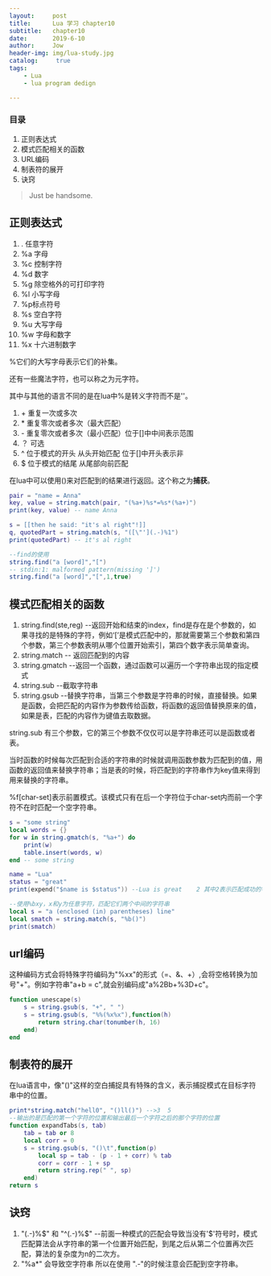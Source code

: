 ```yaml
---
layout:     post
title:      Lua 学习 chapter10
subtitle:   chapter10
date:       2019-6-10
author:     Jow
header-img: img/lua-study.jpg
catalog: 	 true 
tags:
    - Lua
    - lua program dedign

---
```


### 目录
1. 正则表达式
2. 模式匹配相关的函数
3. URL编码
4. 制表符的展开
5. 诀窍


> Just be handsome.

## 正则表达式
1. . 任意字符
2. %a 字母
3. %c 控制字符
4. %d 数字
5. %g 除空格外的可打印字符
6. %l 小写字母
7. %p标点符号
8. %s 空白字符
9. %u 大写字母
10. %w 字母和数字
11. %x 十六进制数字

%它们的大写字母表示它们的补集。

还有一些魔法字符，也可以称之为元字符。

其中与其他的语言不同的是在lua中%是转义字符而不是'\'。

1. \+ 重复一次或多次
2. \* 重复零次或者多次（最大匹配）
3. \- 重复零次或者多次（最小匹配）位于[]中中间表示范围
4. ？ 可选
5. ^ 位于模式的开头 从头开始匹配  位于[]中开头表示非
6. $ 位于模式的结尾 从尾部向前匹配

在lua中可以使用()来对匹配到的结果进行返回。这个称之为**捕获**。


```lua
pair = "name = Anna"
key, value = string.match(pair, "(%a+)%s*=%s*(%a+)")
print(key, value) -- name Anna

s = [[then he said: "it's al right"!]]
q, quotedPart = string.match(s, "([\"'](.-)%1")
print(quotedPart) -- it's al right

--find的使用
string.find("a [word]","[")
-- stdin:1: malformed pattern(missing ']')
string.find("a [word]","[",1,true)
```

## 模式匹配相关的函数
1. string.find(ste,reg) --返回开始和结束的index，find是存在是个参数的，如果寻找的是特殊的字符，例如‘[’是模式匹配中的，那就需要第三个参数和第四个参数，第三个参数表明从哪个位置开始索引，第四个数字表示简单查询。
2. string.match -- 返回匹配到的内容
3. string.gmatch --返回一个函数，通过函数可以遍历一个字符串出现的指定模式
4. string.sub --截取字符串
5. string.gsub --替换字符串，当第三个参数是字符串的时候，直接替换。如果是函数，会把匹配的内容作为参数传给函数，将函数的返回值替换原来的值，如果是表，匹配的内容作为键值去取数据。

string.sub 有三个参数，它的第三个参数不仅仅可以是字符串还可以是函数或者表。

当时函数的时候每次匹配到合适的字符串的时候就调用函数参数为匹配到的值，用函数的返回值来替换字符串；当是表的时候，将匹配到的字符串作为key值来得到
用来替换的字符串。

%f[char-set]表示前置模式。该模式只有在后一个字符位于char-set内而前一个字符不在时匹配一个空字符串。


```lua
s = "some string"
local words = {}
for w in string.gmatch(s, "%a+") do
    print(w)
    table.insert(words, w)
end -- some string 

name = "Lua"
status = "great"
print(expend("$name is $status")) --Lua is great	2 其中2表示匹配成功的字符串

--使用%bxy，x和y为任意字符，匹配它们两个中间的字符串
local s = "a (enclosed (in) parentheses) line"
local smatch = string.match(s, "%b()")
print(smatch)
```
## url编码
这种编码方式会将特殊字符编码为"%xx"的形式（=、&、+）,会将空格转换为加号"+"。例如字符串"a+b = c",就会别编码成"a%2Bb+%3D+c"。
```lua
function unescape(s)
	s = string.gsub(s, "+", " ")
	s = string.gsub(s, "%%(%x%x"),function(h)
		return string.char(tonumber(h, 16)
	end)
end
```

## 制表符的展开
在lua语言中，像"()"这样的空白捕捉具有特殊的含义，表示捕捉模式在目标字符串中的位置。
```lua
print*string.match("hell0", "()ll()") -->3  5
--输出的是匹配的第一个字符的位置和输出最后一个字符之后的那个字符的位置
function expandTabs(s, tab)
	tab = tab or 8
	local corr = 0
	s = string.gsub(s, "()\t",function(p)
		local sp = tab - (p - 1 + corr) % tab
		corr = corr - 1 + sp
		return string.rep(" ", sp)
	end)
return s
```

## 诀窍

1. "(.-)%$"  和 "^(.-)%$"  --前面一种模式的匹配会导致当没有'$'符号时，模式匹配算法会从字符串的第一个位置开始匹配，到尾之后从第二个位置再次匹配，算法的复杂度为n的二次方。
2. "%a*" 会导致空字符串
所以在使用 ".-"的时候注意会匹配到空字符串。


